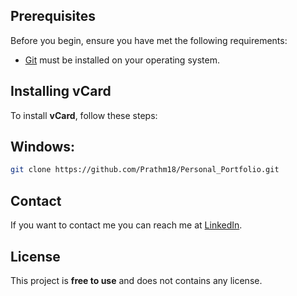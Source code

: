 
## Prerequisites

Before you begin, ensure you have met the following requirements:

* [Git](https://git-scm.com/downloads "Download Git") must be installed on your operating system.

## Installing vCard

To install **vCard**, follow these steps:

## Windows:

```bash
git clone https://github.com/Prathm18/Personal_Portfolio.git
```

## Contact

If you want to contact me you can reach me at [LinkedIn](https://www.linkedin.com/in/prathmesh-kasar-747153206/).

## License

This project is **free to use** and does not contains any license.
